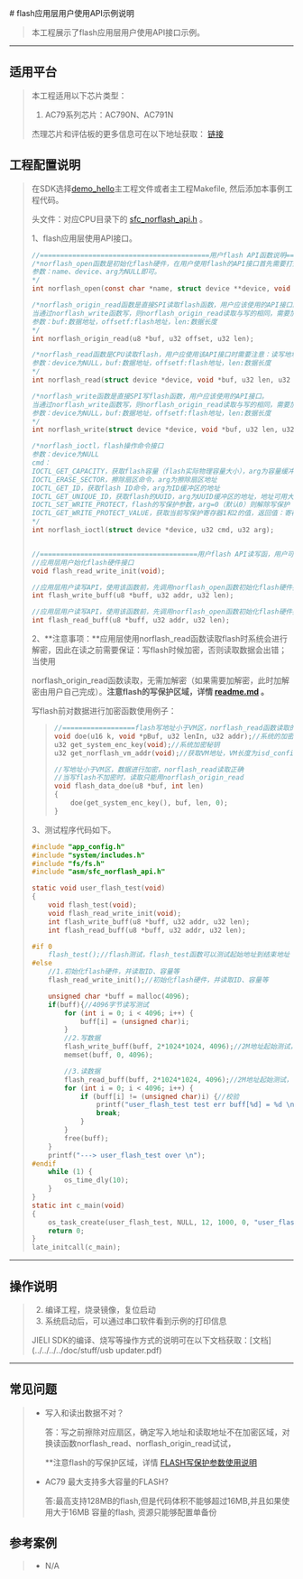 ﻿﻿# flash应用层用户使用API示例说明

> 本工程展示了flash应用层用户使用API接口示例。

---

## 适用平台

> 本工程适用以下芯片类型：
> 1. AC79系列芯片：AC790N、AC791N
>
> 杰理芯片和评估板的更多信息可在以下地址获取：
> [链接](https://shop321455197.taobao.com/?spm=a230r.7195193.1997079397.2.2a6d391d3n5udo)

## 工程配置说明

> 在SDK选择[demo_hello](../../../../apps/demo_hello/board)主工程文件或者主工程Makefile, 然后添加本事例工程代码。
>
> 头文件：对应CPU目录下的 [sfc_norflash_api.h](..\..\..\..\include_lib\driver\cpu\wl80\asm\sfc_norflash_api.h) 。
>
> 1、flash应用层使用API接口。
>
> ```c
> //==========================================用户flash API函数说明=====================================================//
> /*norflash_open函数是初始化flash硬件，在用户使用flash的API接口首先需要打开才能使用flash API(多次打开没有影响)
> 参数：name、device、arg为NULL即可。
> */
> int norflash_open(const char *name, struct device **device, void *arg);
> 
> /*norflash_origin_read函数是直接SPI读取flash函数，用户应该使用的API接口。
> 当通过norflash_write函数写，则norflash_origin_read读取与写的相同，需要加解密则应用层用户自行处理。
> 参数：buf:数据地址，offsetf:flash地址，len:数据长度
> */
> int norflash_origin_read(u8 *buf, u32 offset, u32 len);
> 
> /*norflash_read函数是CPU读取flash，用户应使用该API接口时需要注意：读写地址小于VM区域时会做加解密处理。
> 参数：device为NULL，buf:数据地址，offsetf:flash地址，len:数据长度
> */
> int norflash_read(struct device *device, void *buf, u32 len, u32 offset);
> 
> /*norflash_write函数是直接SPI写flash函数，用户应该使用的API接口。
> 当通过norflash_write函数写，则norflash_origin_read读取与写的相同，需要加解密则应用层用户自行处理。
> 参数：device为NULL，buf:数据地址，offsetf:flash地址，len:数据长度
> */
> int norflash_write(struct device *device, void *buf, u32 len, u32 offset);
> 
> /*norflash_ioctl，flash操作命令接口
> 参数：device为NULL
> cmd：
> IOCTL_GET_CAPACITY，获取flash容量（flash实际物理容量大小），arg为容量缓冲区的地址
> IOCTL_ERASE_SECTOR，擦除扇区命令，arg为擦除扇区地址
> IOCTL_GET_ID，获取flash ID命令，arg为ID缓冲区的地址
> IOCTL_GET_UNIQUE_ID，获取flash的UUID，arg为UUID缓冲区的地址，地址可用大小为16字节
> IOCTL_SET_WRITE_PROTECT，flash的写保护参数，arg=0（默认0）则解除写保护
> IOCTL_GET_WRITE_PROTECT_VALUE，获取当前写保护寄存器1和2的值，返回值：寄存器2在8-15位，寄存器1在0-7位。
> */
> int norflash_ioctl(struct device *device, u32 cmd, u32 arg);
> 
> 
> //=======================================用户flash API读写函，用户可直接使用===================================================//
> //应用层用户始化flash硬件接口
> void flash_read_write_init(void);
> 
> //应用层用户读写API，使用该函数前，先调用norflash_open函数初始化flash硬件接口
> int flash_write_buff(u8 *buff, u32 addr, u32 len);
> 
> //应用层用户读写API，使用该函数前，先调用norflash_open函数初始化flash硬件接口
> int flash_read_buff(u8 *buff, u32 addr, u32 len);
> ```
>
> 
>
> 2、**注意事项：**应用层使用norflash_read函数读取flash时系统会进行解密，因此在读之前需要保证：写flash时候加密，否则读取数据会出错；当使用
>
> norflash_origin_read函数读取，无需加解密（如果需要加解密，此时加解密由用户自己完成）。**注意flash的写保护区域，详情 [readme.md](..\FLASH写保护参数使用说明\readme.md) 。**
>
> 写flash前对数据进行加密函数使用例子：
>
> > ```c
> > //==================flash写地址小于VM区，norflash_read函数读取的数据需要进行先加密写进=========================//
> > void doe(u16 k, void *pBuf, u32 lenIn, u32 addr);//系统的加密函数
> > u32 get_system_enc_key(void);//系统加密秘钥
> > u32 get_norflash_vm_addr(void);//获取VM地址，VM长度为isd_config.ini文件配置的VM_LEN
> > 
> > //写地址小于VM区，数据进行加密，norflash_read读取正确
> > //当写flash不加密时，读取只能用norflash_origin_read
> > void flash_data_doe(u8 *buf, int len)
> > {
> >     doe(get_system_enc_key(), buf, len, 0);
> > }
> > ```
>
> 3、测试程序代码如下。
>
> ```c
> #include "app_config.h"
> #include "system/includes.h"
> #include "fs/fs.h"
> #include "asm/sfc_norflash_api.h"
> 
> static void user_flash_test(void)
> {
>     void flash_test(void);
>     void flash_read_write_init(void);
>     int flash_write_buff(u8 *buff, u32 addr, u32 len);
>     int flash_read_buff(u8 *buff, u32 addr, u32 len);
> 
> #if 0
>     flash_test();//flash测试，flash_test函数可以测试起始地址到结束地址
> #else
>     //1.初始化flash硬件，并读取ID、容量等
>     flash_read_write_init();//初始化flash硬件，并读取ID、容量等
> 
>     unsigned char *buff = malloc(4096);
>     if(buff){//4096字节读写测试
>         for (int i = 0; i < 4096; i++) {
>             buff[i] = (unsigned char)i;
>         }
>         //2.写数据
>         flash_write_buff(buff, 2*1024*1024, 4096);//2M地址起始测试，写
>         memset(buff, 0, 4096);
> 
>         //3.读数据
>         flash_read_buff(buff, 2*1024*1024, 4096);//2M地址起始测试，读
>         for (int i = 0; i < 4096; i++) {
>             if (buff[i] != (unsigned char)i) {//校验
>                 printf("user_flash_test test err buff[%d] = %d \n",i,buff[i]);
>                 break;
>             }
>         }
>         free(buff);
>     }
>     printf("---> user_flash_test over \n");
> #endif
>     while (1) {
>         os_time_dly(10);
>     }
> }
> static int c_main(void)
> {
>     os_task_create(user_flash_test, NULL, 12, 1000, 0, "user_flash_test");
>     return 0;
> }
> late_initcall(c_main);
> 
> ```

---



## 操作说明

> 2. 编译工程，烧录镜像，复位启动
> 3. 系统启动后，可以通过串口软件看到示例的打印信息
>
> JIELI SDK的编译、烧写等操作方式的说明可在以下文档获取：[文档](../../../../doc/stuff/usb updater.pdf)

---

## 常见问题

> * 写入和读出数据不对？
>
>      答：写之前擦除对应扇区，确定写入地址和读取地址不在加密区域，对换读函数norflash_read、norflash_origin_read试试，
>
>      **注意flash的写保护区域，详情 [FLASH写保护参数使用说明](..\FLASH写保护参数使用说明\readme.md) 
>      
> * AC79 最大支持多大容量的FLASH?
>
>      答:最高支持128MB的flash,但是代码体积不能够超过16MB,并且如果使用大于16MB 容量的flash, 资源只能够配置单备份

## 参考案例

> * N/A
